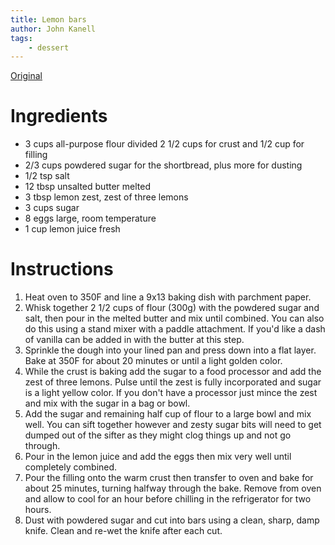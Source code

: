 ```yaml
---
title: Lemon bars
author: John Kanell
tags:
    - dessert
---
```


[Original](https://preppykitchen.com/lemon-bars/)

# Ingredients

* 3 cups all-purpose flour divided 2 1/2 cups for crust and 1/2 cup for filling
* 2/3 cups powdered sugar for the shortbread, plus more for dusting
* 1/2 tsp salt
* 12 tbsp unsalted butter melted
* 3 tbsp lemon zest, zest of three lemons
* 3 cups sugar
* 8 eggs large, room temperature
* 1 cup lemon juice fresh

# Instructions

1. Heat oven to 350F and line a 9x13 baking dish with parchment paper.
2. Whisk together 2 1/2 cups of flour (300g) with the powdered sugar and salt, then pour in the
melted butter and mix until combined. You can also do this using a stand mixer with a paddle
attachment. If you'd like a dash of vanilla can be added in with the butter at this step.
3. Sprinkle the dough into your lined pan and press down into a flat layer. Bake at 350F for about
20 minutes or until a light golden color.
4. While the crust is baking add the sugar to a food processor and add the zest of three lemons.
Pulse until the zest is fully incorporated and sugar is a light yellow color. If you don't have a
processor just mince the zest and mix with the sugar in a bag or bowl.
5. Add the sugar and remaining half cup of flour to a large bowl and mix well. You can sift
together however and zesty sugar bits will need to get dumped out of the sifter as they might
clog things up and not go through.
6. Pour in the lemon juice and add the eggs then mix very well until completely combined.
7. Pour the filling onto the warm crust then transfer to oven and bake for about 25 minutes,
turning halfway through the bake. Remove from oven and allow to cool for an hour before
chilling in the refrigerator for two hours.
8. Dust with powdered sugar and cut into bars using a clean, sharp, damp knife. Clean and re-wet the
knife after each cut.